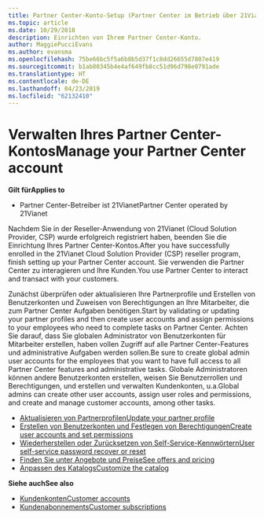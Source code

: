 ```yaml
---
title: Partner Center-Konto-Setup (Partner Center im Betrieb über 21Vianet)
ms.topic: article
ms.date: 10/29/2018
description: Einrichten von Ihrem Partner Center-Konto.
author: MaggiePucciEvans
ms.author: evansma
ms.openlocfilehash: 75be66bc5f5a6b8b5d37f1c8dd26655d7807e419
ms.sourcegitcommit: b1ab80345b4e4af649fb8cc51d96d798e0791ade
ms.translationtype: HT
ms.contentlocale: de-DE
ms.lasthandoff: 04/23/2019
ms.locfileid: "62132410"
---
```

# <a name="manage-your-partner-center-account"></a><span data-ttu-id="96fe8-103">Verwalten Ihres Partner Center-Kontos</span><span class="sxs-lookup"><span data-stu-id="96fe8-103">Manage your Partner Center account</span></span> 


<span data-ttu-id="96fe8-104">**Gilt für**</span><span class="sxs-lookup"><span data-stu-id="96fe8-104">**Applies to**</span></span>

-   <span data-ttu-id="96fe8-105">Partner Center-Betreiber ist 21Vianet</span><span class="sxs-lookup"><span data-stu-id="96fe8-105">Partner Center operated by 21Vianet</span></span>


<span data-ttu-id="96fe8-106">Nachdem Sie in der Reseller-Anwendung von 21Vianet (Cloud Solution Provider, CSP) wurde erfolgreich registriert haben, beenden Sie die Einrichtung Ihres Partner Center-Kontos.</span><span class="sxs-lookup"><span data-stu-id="96fe8-106">After you have successfully enrolled in the 21Vianet Cloud Solution Provider (CSP) reseller program, finish setting up your Partner Center account.</span></span> <span data-ttu-id="96fe8-107">Sie verwenden die Partner Center zu interagieren und Ihre Kunden.</span><span class="sxs-lookup"><span data-stu-id="96fe8-107">You use Partner Center to interact and transact with your customers.</span></span> 

<span data-ttu-id="96fe8-108">Zunächst überprüfen oder aktualisieren Ihre Partnerprofile und Erstellen von Benutzerkonten und Zuweisen von Berechtigungen an Ihre Mitarbeiter, die zum Partner Center Aufgaben benötigen.</span><span class="sxs-lookup"><span data-stu-id="96fe8-108">Start by validating or updating your partner profiles and then create user accounts and assign permissions to your employees who need to complete tasks on Partner Center.</span></span> <span data-ttu-id="96fe8-109">Achten Sie darauf, dass Sie globalen Administrator von Benutzerkonten für Mitarbeiter erstellen, haben vollen Zugriff auf alle Partner Center-Features und administrative Aufgaben werden sollen.</span><span class="sxs-lookup"><span data-stu-id="96fe8-109">Be sure to create global admin user accounts for the employees that you want to have full access to all Partner Center features and administrative tasks.</span></span> <span data-ttu-id="96fe8-110">Globale Administratoren können andere Benutzerkonten erstellen, weisen Sie Benutzerrollen und Berechtigungen, und erstellen und verwalten Kundenkonten, u.a.</span><span class="sxs-lookup"><span data-stu-id="96fe8-110">Global admins can create other user accounts, assign user roles and permissions, and create and manage customer accounts, among other tasks.</span></span>    

-   [<span data-ttu-id="96fe8-111">Aktualisieren von Partnerprofilen</span><span class="sxs-lookup"><span data-stu-id="96fe8-111">Update your partner profile</span></span>](update-your-partner-profile.md)
-   [<span data-ttu-id="96fe8-112">Erstellen von Benutzerkonten und Festlegen von Berechtigungen</span><span class="sxs-lookup"><span data-stu-id="96fe8-112">Create user accounts and set permissions</span></span>](create-user-accounts-and-set-permissions.md)
-   [<span data-ttu-id="96fe8-113">Wiederherstellen oder Zurücksetzen von Self-Service-Kennwörtern</span><span class="sxs-lookup"><span data-stu-id="96fe8-113">User self-service password recover or reset</span></span>](reset-a-user-password.md)
-   [<span data-ttu-id="96fe8-114">Finden Sie unter Angebote und Preise</span><span class="sxs-lookup"><span data-stu-id="96fe8-114">See offers and pricing</span></span>](see-offers-and-pricing.md)
-   [<span data-ttu-id="96fe8-115">Anpassen des Katalogs</span><span class="sxs-lookup"><span data-stu-id="96fe8-115">Customize the catalog</span></span>](customize-the-catalog.md)

<span data-ttu-id="96fe8-116">**Siehe auch**</span><span class="sxs-lookup"><span data-stu-id="96fe8-116">**See also**</span></span>

-   [<span data-ttu-id="96fe8-117">Kundenkonten</span><span class="sxs-lookup"><span data-stu-id="96fe8-117">Customer accounts</span></span>](customer-accounts.md)
-   [<span data-ttu-id="96fe8-118">Kundenabonnements</span><span class="sxs-lookup"><span data-stu-id="96fe8-118">Customer subscriptions</span></span>](customer-subscriptions.md) 

 




